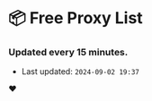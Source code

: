 # :package: Free Proxy List
### Updated every 15 minutes.

- Last updated: `2024-09-02 19:37`

:heart:
